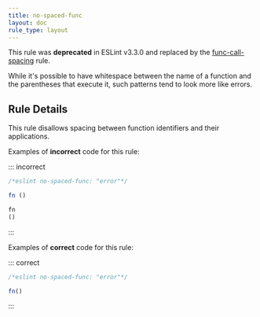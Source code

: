 ```yaml
---
title: no-spaced-func
layout: doc
rule_type: layout
---
```




This rule was **deprecated** in ESLint v3.3.0 and replaced by the [func-call-spacing](func-call-spacing) rule.

While it's possible to have whitespace between the name of a function and the parentheses that execute it, such patterns tend to look more like errors.

## Rule Details

This rule disallows spacing between function identifiers and their applications.

Examples of **incorrect** code for this rule:

::: incorrect

```js
/*eslint no-spaced-func: "error"*/

fn ()

fn
()
```

:::

Examples of **correct** code for this rule:

::: correct

```js
/*eslint no-spaced-func: "error"*/

fn()
```

:::
